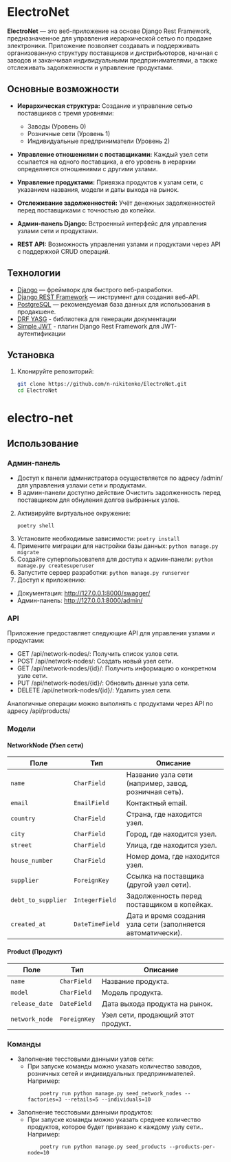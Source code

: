 # ElectroNet

**ElectroNet** — это веб-приложение на основе Django Rest Framework, предназначенное для управления иерархической сетью
по продаже электроники. Приложение позволяет создавать и поддерживать организованную структуру поставщиков и
дистрибьюторов, начиная с заводов и заканчивая индивидуальными предпринимателями, а также отслеживать задолженности и
управление продуктами.

## Основные возможности

- **Иерархическая структура:** Создание и управление сетью поставщиков с тремя уровнями:
    - Заводы (Уровень 0)
    - Розничные сети (Уровень 1)
    - Индивидуальные предприниматели (Уровень 2)

- **Управление отношениями с поставщиками:** Каждый узел сети ссылается на одного поставщика, а его уровень в иерархии
  определяется отношениями с другими узлами.

- **Управление продуктами:** Привязка продуктов к узлам сети, с указанием названия, модели и даты выхода на рынок.

- **Отслеживание задолженностей:** Учёт денежных задолженностей перед поставщиками с точностью до копейки.

- **Админ-панель Django:** Встроенный интерфейс для управления узлами сети и продуктами.

- **REST API:** Возможность управления узлами и продуктами через API с поддержкой CRUD операций.

## Технологии

- [Django](https://www.djangoproject.com/) — фреймворк для быстрого веб-разработки.
- [Django REST Framework](https://www.django-rest-framework.org/) — инструмент для создания веб-API.
- [PostgreSQL](https://www.postgresql.org/) — рекомендуемая база данных для использования в продакшене.
- [DRF YASG](https://drf-yasg.readthedocs.io/en/stable/) - библиотека для генерации документации
- [Simple JWT](https://django-rest-framework-simplejwt.readthedocs.io/en/latest/) - плагин Django Rest Framework для
  JWT-аутентификации

## Установка

1. Клонируйте репозиторий:
   ```bash
   git clone https://github.com/n-nikitenko/ElectroNet.git
   cd ElectroNet

# electro-net

## Использование

### Админ-панель

- Доступ к панели администратора осуществляется по адресу /admin/ для управления узлами сети и продуктами.
- В админ-панели доступно действие Очистить задолженность перед поставщиком для обнуления долгов выбранных узлов.

2. Активируйте виртуальное окружение:
    ```
    poetry shell
    ```
3. Установите необходимые зависимости:
   ```poetry install```
4. Примените миграции для настройки базы данных:
   ```python manage.py migrate```
5. Создайте суперпользователя для доступа к админ-панели:
   ```python manage.py createsuperuser```
6. Запустите сервер разработки:
   ```python manage.py runserver```
7. Доступ к приложению:

- Документация: http://127.0.0.1:8000/swagger/
- Админ-панель: http://127.0.0.1:8000/admin/

### API

Приложение предоставляет следующие API для управления узлами и продуктами:

- GET /api/network-nodes/: Получить список узлов сети.
- POST /api/network-nodes/: Создать новый узел сети.
- GET /api/network-nodes/{id}/: Получить информацию о конкретном узле сети.
- PUT /api/network-nodes/{id}/: Обновить данные узла сети.
- DELETE /api/network-nodes/{id}/: Удалить узел сети.

Аналогичные операции можно выполнять с продуктами через API по адресу /api/products/

### Модели

#### NetworkNode (Узел сети)

<table>
    <thead>
    <tr>
        <th>Поле</th>
        <th>Тип</th>
        <th>Описание</th>
    </tr>
    </thead>
    <tbody>
    <tr>
        <td><code>name</code></td>
        <td><code>CharField</code></td>
        <td>Название узла сети (например, завод, розничная сеть).</td>
    </tr>
    <tr>
        <td><code>email</code></td>
        <td><code>EmailField</code></td>
        <td>Контактный email.</td>
    </tr>
    <tr>
        <td><code>country</code></td>
        <td><code>CharField</code></td>
        <td>Страна, где находится узел.</td>
    </tr>
    <tr>
        <td><code>city</code></td>
        <td><code>CharField</code></td>
        <td>Город, где находится узел.</td>
    </tr>
    <tr>
        <td><code>street</code></td>
        <td><code>CharField</code></td>
        <td>Улица, где находится узел.</td>
    </tr>
    <tr>
        <td><code>house_number</code></td>
        <td><code>CharField</code></td>
        <td>Номер дома, где находится узел.</td>
    </tr>
    <tr>
        <td><code>supplier</code></td>
        <td><code>ForeignKey</code></td>
        <td>Ссылка на поставщика (другой узел сети).</td>
    </tr>
    <tr>
        <td><code>debt_to_supplier</code></td>
        <td><code>IntegerField</code></td>
        <td>Задолженность перед поставщиком в копейках.</td>
    </tr>
    <tr>
        <td><code>created_at</code></td>
        <td><code>DateTimeField</code></td>
        <td>Дата и время создания узла сети (заполняется автоматически).</td>
    </tr>
    </tbody>
</table>

#### Product (Продукт)

<table>
    <thead>
    <tr>
        <th>Поле</th>
        <th>Тип</th>
        <th>Описание</th>
    </tr>
    </thead>
    <tbody>
    <tr>
        <td><code>name</code></td>
        <td><code>CharField</code></td>
        <td>Название продукта.</td>
    </tr>
    <tr>
        <td><code>model</code></td>
        <td><code>CharField</code></td>
        <td>Модель продукта.</td>
    </tr>
    <tr>
        <td><code>release_date</code></td>
        <td><code>DateField</code></td>
        <td>Дата выхода продукта на рынок.</td>
    </tr>
    <tr>
        <td><code>network_node</code></td>
        <td><code>ForeignKey</code></td>
        <td>Узел сети, продающий этот продукт.</td>
    </tr>
    </tbody>
</table>

### Команды
- Заполнение тесстовыми данными узлов сети:
    - При запуске команды можно указать количество заводов, розничных сетей и индивидуальных предпринимателей. Например:
        ```commandline
            poetry run python manage.py seed_network_nodes --factories=3 --retails=5 --individuals=10
        ```
- Заполнение тесстовыми данными продуктов:
    - При запуске команды можно указать среднее количество продуктов, которое будет привязано к каждому узлу сети.. Например:
        ```commandline
            poetry run python manage.py seed_products --products-per-node=10        
        ```